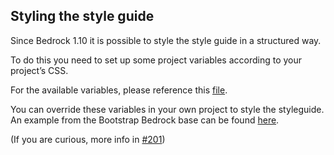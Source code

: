 
<h2>Styling the style guide</h2>

<p>Since Bedrock 1.10 it is possible to style the style guide in a structured way.</p>
<p>To do this you need to set up some project variables according to your project’s CSS.</p>
<p>For the available variables, please reference this <a href="https://github.com/usebedrock/bedrock/blob/master/core/templates/mixins/styleguide-settings.pug">file</a>.</p>
<p>You can override these variables in your own project to style the styleguide. An example from the Bootstrap Bedrock base can be found <a href="https://github.com/usebedrock/bedrock/blob/bootstrap4base/content/templates/_layouts/master.pug">here</a>.</p>
<p>(If you are curious, more info in <a href="https://github.com/usebedrock/bedrock/issues/201">#201</a>)</p>
